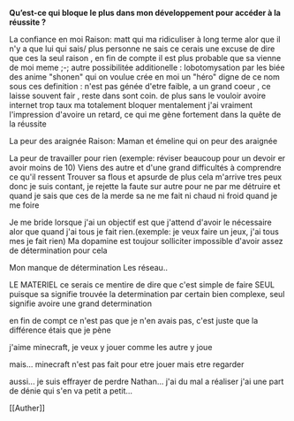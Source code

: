 **Qu’est-ce qui bloque le plus dans mon développement pour accéder à la réussite ?**

La confiance en moi
Raison: matt qui ma ridiculiser à long terme alor que il n'y a que lui qui sais/ plus personne ne sais 
ce cerais une excuse de dire que ces la seul raison , en fin de compte il est plus probable que sa vienne de moi meme ;-;
autre possibilitée additionelle :
lobotomysation par les biée des anime "shonen" qui on voulue crée en moi un "héro" digne de ce nom sous ces definition : n'est pas génée d'etre faible, a un grand coeur , ce laisse souvent fair , reste dans sont coin.
de plus sans le vouloir avoire internet trop taux ma totalement bloquer mentalement j'ai vraiment l'impression d'avoire un retard, ce qui me gène fortement dans la quête de la réussite



La peur des araignée 
Raison: 
Maman et émeline qui on peur des araignée 

La peur de travailler pour rien (exemple: réviser beaucoup pour un devoir er avoir moins de 10)
Viens des autre et d'une grand difficultés à comprendre ce qu'il ressent
Trouver sa flous et apsurde 
de plus cela m'arrive tres peux donc je suis contant, je rejette la faute sur autre pour ne par me détruire et quand je sais que ces de la merde sa ne me fait ni chaud ni froid quand je me foire

Je me bride lorsque j'ai un objectif est que j'attend d'avoir le nécessaire alor que quand j'ai tous je fait rien.(exemple: je veux faire un jeux, j'ai tous mes je fait rien)
Ma dopamine est toujour solliciter impossible d'avoir assez de détermination pour cela 

Mon manque de détermination 
Les réseau.. 

LE MATERIEL
ce serais ce mentire de dire que c'est simple de faire SEUL puisque sa signifie trouvée la determination par certain bien complexe, seul signifie avoire une grand determination

en fin de compt ce n'est pas que je n'en avais pas, c'est juste que la différence étais que je pène

j'aime minecraft, je veux y jouer comme les autre y joue

mais... minecraft n'est pas fait pour etre jouer mais etre regarder

aussi... je suis effrayer de perdre Nathan... j'ai du mal a réaliser j'ai une part de dénie qui s'en va petit a petit...






[[Auther]]